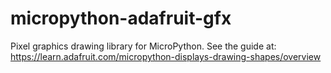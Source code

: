 # micropython-adafruit-gfx
Pixel graphics drawing library for MicroPython.  See the guide at: https://learn.adafruit.com/micropython-displays-drawing-shapes/overview
